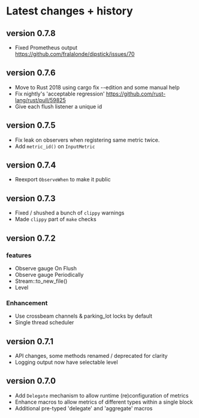 # Latest changes + history

## version 0.7.8
- Fixed Prometheus output https://github.com/fralalonde/dipstick/issues/70 

## version 0.7.6
- Move to Rust 2018 using cargo fix --edition and some manual help
- Fix nightly's 'acceptable regression' https://github.com/rust-lang/rust/pull/59825
- Give each flush listener a unique id

## version 0.7.5
- Fix leak on observers when registering same metric twice.
- Add `metric_id()` on `InputMetric`

## version 0.7.4
- Reexport `ObserveWhen` to make it public 

## version 0.7.3
- Fixed / shushed a bunch of `clippy` warnings 
- Made `clippy` part of `make` checks

## version 0.7.2

### features
- Observe gauge On Flush
- Observe gauge Periodically
- Stream::to_new_file() 
- Level

### Enhancement
- Use crossbeam channels & parking_lot locks by default
- Single thread scheduler

## version 0.7.1
- API changes, some methods renamed / deprecated for clarity
- Logging output now have selectable level

## version 0.7.0 

- Add `Delegate` mechanism to allow runtime (re)configuration of metrics 
- Enhance macros to allow metrics of different types within a single block
- Additional pre-typed 'delegate' and 'aggregate' macros
 


